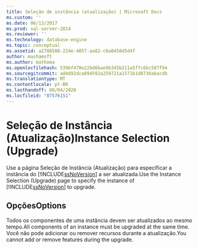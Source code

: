 ```yaml
---
title: Seleção de instância (atualização) | Microsoft Docs
ms.custom: ''
ms.date: 06/13/2017
ms.prod: sql-server-2014
ms.reviewer: ''
ms.technology: database-engine
ms.topic: conceptual
ms.assetid: a2788588-224e-4857-aa82-c6a0458d5d4f
author: mashamsft
ms.author: mathoma
ms.openlocfilehash: 539bf470e22bd6bae9b345b211a5ffc6bc587f94
ms.sourcegitcommit: ad4d92dce894592a259721a1571b1d8736abacdb
ms.translationtype: MT
ms.contentlocale: pt-BR
ms.lasthandoff: 08/04/2020
ms.locfileid: "87576151"
---
```

# <a name="instance-selection-upgrade"></a><span data-ttu-id="90849-102">Seleção de Instância (Atualização)</span><span class="sxs-lookup"><span data-stu-id="90849-102">Instance Selection (Upgrade)</span></span>
  <span data-ttu-id="90849-103">Use a página Seleção de Instância (Atualização) para especificar a instância do [!INCLUDE[ssNoVersion](../../includes/ssnoversion-md.md)] a ser atualizada.</span><span class="sxs-lookup"><span data-stu-id="90849-103">Use the Instance Selection (Upgrade) page to specify the instance of [!INCLUDE[ssNoVersion](../../includes/ssnoversion-md.md)] to upgrade.</span></span>  
  
## <a name="options"></a><span data-ttu-id="90849-104">Opções</span><span class="sxs-lookup"><span data-stu-id="90849-104">Options</span></span>  
 <span data-ttu-id="90849-105">Todos os componentes de uma instância devem ser atualizados ao mesmo tempo.</span><span class="sxs-lookup"><span data-stu-id="90849-105">All components of an instance must be upgraded at the same time.</span></span> <span data-ttu-id="90849-106">Você não pode adicionar ou remover recursos durante a atualização.</span><span class="sxs-lookup"><span data-stu-id="90849-106">You cannot add or remove features during the upgrade.</span></span>  
  
  
